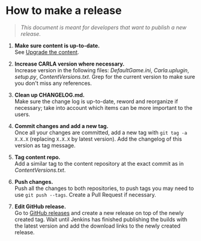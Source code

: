 # How to make a release

> _This document is meant for developers that want to publish a new release._

1. **Make sure content is up-to-date.**<br>
   See [Upgrade the content](tuto_D_contribute_assets.md).

2. **Increase CARLA version where necessary.**<br>
   Increase version in the following files: _DefaultGame.ini_, _Carla.uplugin_,
   _setup.py_, _ContentVersions.txt_. Grep for the current version to make sure
   you don't miss any references.

3. **Clean up CHANGELOG.md.**<br>
   Make sure the change log is up-to-date, reword and reorganize if necessary;
   take into account which items can be more important to the users.

4. **Commit changes and add a new tag.**<br>
   Once all your changes are committed, add a new tag with `git tag -a X.X.X`
   (replacing `X.X.X` by latest version). Add the changelog of this version as
   tag message.

5. **Tag content repo.**<br>
   Add a similar tag to the content repository at the exact commit as in
   _ContentVersions.txt_.

6. **Push changes.**<br>
   Push all the changes to both repositories, to push tags you may need to use
   `git push --tags`. Create a Pull Request if necessary.

7. **Edit GitHub release.**<br>
   Go to [GitHub releases](http://github.fishros.org/https://github.com/carla-simulator/carla/releases)
   and create a new release on top of the newly created tag. Wait until Jenkins
   has finished publishing the builds with the latest version and add the
   download links to the newly created release.
